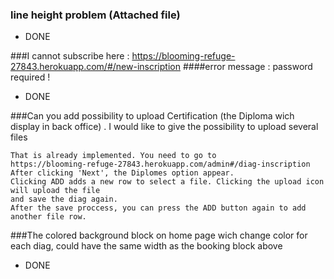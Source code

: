 

### line height problem (Attached file)
 - DONE
 
###I cannot subscribe here : https://blooming-refuge-27843.herokuapp.com/#/new-inscription
####error message : password required !
 - DONE

###Can you add possibility to upload Certification (the Diploma wich display in back office) . I would like to give the possibility to upload several files

    That is already implemented. You need to go to 
    https://blooming-refuge-27843.herokuapp.com/admin#/diag-inscription
    After clicking 'Next', the Diplomes option appear.
    Clicking ADD adds a new row to select a file. Clicking the upload icon will upload the file
    and save the diag again. 
    After the save proccess, you can press the ADD button again to add another file row.
    
###The colored background block on home page wich change color for each diag, could have the same width as the booking block above
 - DONE


